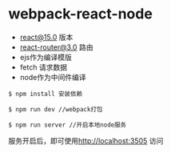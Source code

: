 # webpack-react-node

* react@15.0 版本
* react-router@3.0 路由
* ejs作为编译模版
* fetch 请求数据
* node作为中间件编译

```
$ npm install 安装依赖

$ npm run dev //webpack打包

$ npm run server //开启本地node服务
```

服务开启后，即可使用[http://localhost:3505](http://localhost:3505) 访问
